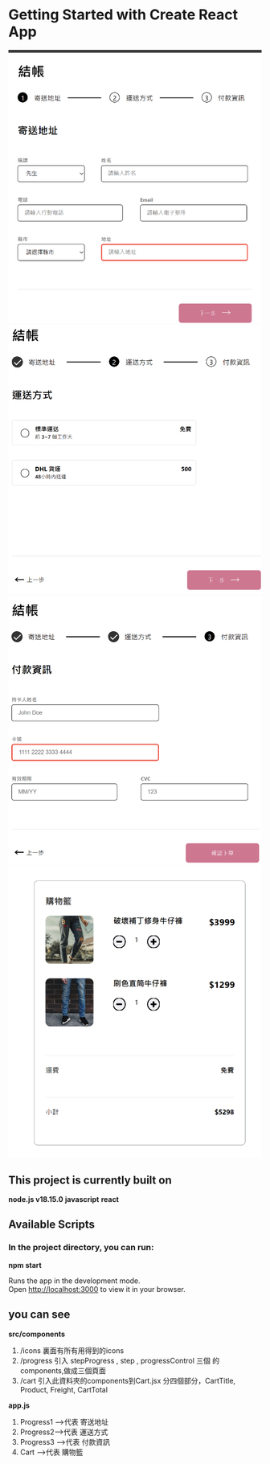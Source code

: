 # Getting Started with Create React App

![image](https://github.com/u418572/ALPHA-Shop/blob/main/src/components/imgs/step1.png)
![image](https://github.com/u418572/ALPHA-Shop/blob/main/src/components/imgs/step2.png)
![image](https://github.com/u418572/ALPHA-Shop/blob/main/src/components/imgs/step3.png)
![image](https://github.com/u418572/ALPHA-Shop/blob/main/src/iconimg/images/alphashopCart.png)

## This project is currently built on

**node.js v18.15.0**
**javascript**
**react**

## Available Scripts

### In the project directory, you can run:

   **npm start**

Runs the app in the development mode.\
Open [http://localhost:3000](http://localhost:3000) to view it in your browser.

## you can see 

**src/components** 

   1. /icons  裏面有所有用得到的icons
   2. /progress 引入 stepProgress , step , progressControl 三個 的 components,做成三個頁面
   3. /cart 引入此資料夾的components到Cart.jsx 分四個部分，CartTitle, Product, Freight, CartTotal 
   
   **app.js**

   1. Progress1 -->代表 寄送地址
   2. Progress2-->代表 運送方式
   3. Progress3 -->代表 付款資訊
   4. Cart -->代表 購物籃
